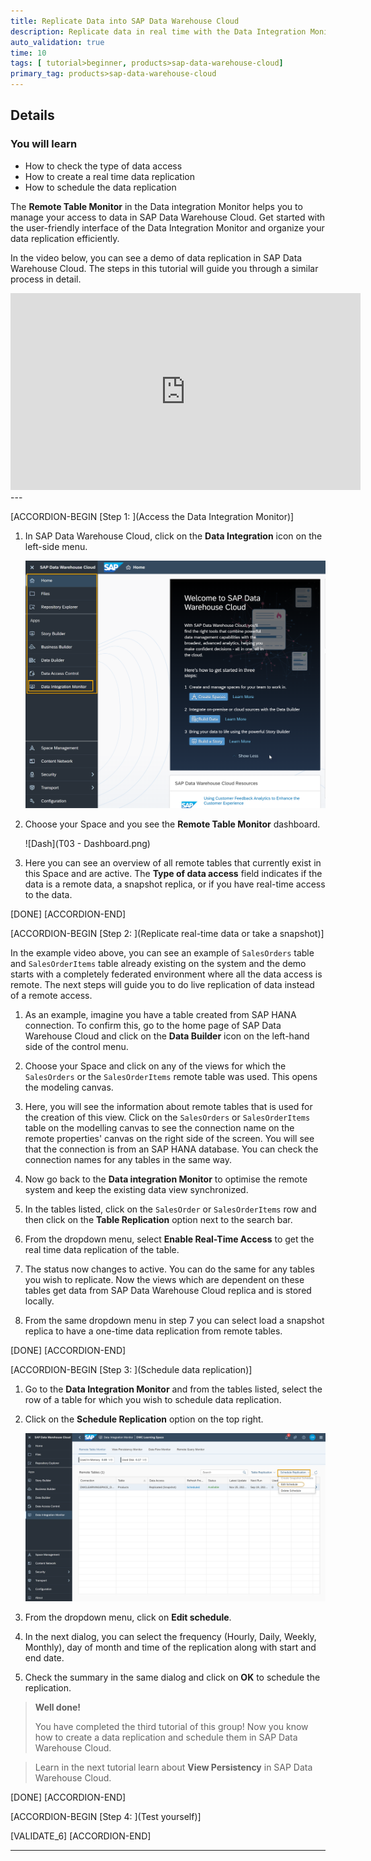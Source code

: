 ```yaml
---
title: Replicate Data into SAP Data Warehouse Cloud
description: Replicate data in real time with the Data Integration Monitor of SAP Data Warehouse Cloud.
auto_validation: true
time: 10
tags: [ tutorial>beginner, products>sap-data-warehouse-cloud]
primary_tag: products>sap-data-warehouse-cloud
---
```




## Details
### You will learn
- How to check the type of data access
- How to create a real time data replication
- How to schedule the data replication


The **Remote Table Monitor** in the Data integration Monitor helps you to manage your access to data in SAP Data Warehouse Cloud. Get started with the user-friendly interface of the Data Integration Monitor and organize your data replication efficiently.

In the video below, you can see a demo of data replication in SAP Data Warehouse Cloud. The steps in this tutorial will guide you through a similar process in detail.

<iframe width="560" height="315" src="https://www.youtube.com/embed/KbyMqiqH-1s" title="YouTube video player" frameborder="0" allow="accelerometer; autoplay; clipboard-write; encrypted-media; gyroscope; picture-in-picture" allowfullscreen></iframe>
---

[ACCORDION-BEGIN [Step 1: ](Access the Data Integration Monitor)]

1.	In SAP Data Warehouse Cloud, click on the **Data Integration** icon on the left-side menu.

    ![DIM](DIM.png)

2.	Choose your Space and you see the **Remote Table Monitor** dashboard.

    ![Dash](T03 - Dashboard.png)

3.	Here you can see an overview of all remote tables that currently exist in this Space and are active. The **Type of data access** field indicates if the data is a remote data, a snapshot replica, or if you have real-time access to the data.



[DONE]
[ACCORDION-END]

[ACCORDION-BEGIN [Step 2: ](Replicate real-time data or take a snapshot)]

In the example video above, you can see an example of `SalesOrders` table and `SalesOrderItems` table already existing on the system and the demo starts with a completely federated environment where all the data access is remote. The next steps will guide you to do live replication of data instead of a remote access.

1.	As an example, imagine you have a table created from SAP HANA connection. To confirm this, go to the home page of SAP Data Warehouse Cloud and click on the **Data Builder** icon on the left-hand side of the control menu.

2.	Choose your Space and click on any of the views for which the `SalesOrders` or the `SalesOrderItems` remote table was used. This opens the modeling canvas.

3.	Here, you will see the information about remote tables that is used for the creation of this view. Click on the `SalesOrders` or `SalesOrderItems` table on the modelling canvas to see the connection name on the remote properties' canvas on the right side of the screen. You will see that the connection is from an SAP HANA database. You can check the connection names for any tables in the same way.

4.	Now go back to the **Data integration Monitor** to optimise the remote system and keep the existing data view synchronized.

5.	In the tables listed, click on the `SalesOrder` or `SalesOrderItems` row and then click on the **Table Replication** option next to the search bar.

6.	From the dropdown menu, select **Enable Real-Time Access** to get the real time data replication of the table.

7.	The status now changes to active. You can do the same for any tables you wish to replicate. Now the views which are dependent on these tables get data from SAP Data Warehouse Cloud replica and is stored locally.

8.	From the same dropdown menu in step 7 you can select load a snapshot replica to have a one-time data replication from remote tables.


[DONE]
[ACCORDION-END]


[ACCORDION-BEGIN [Step 3: ](Schedule data replication)]

1.	Go to the **Data Integration Monitor** and from the tables listed, select the row of a table for which you wish to schedule data replication.

2.	Click on the **Schedule Replication** option on the top right.

    ![Schedule](schedule.png)

3.	From the dropdown menu, click on **Edit schedule**.

4.	In the next dialog, you can select the frequency (Hourly, Daily, Weekly, Monthly), day of month and time of the replication along with start and end date.

5.	Check the summary in the same dialog and click on **OK** to schedule the replication.


> **Well done!**
>
> You have completed the third tutorial of this group! Now you know how to create a data replication and schedule them in SAP Data Warehouse Cloud.

> Learn in the next tutorial learn about **View Persistency** in SAP Data Warehouse Cloud.


[DONE]
[ACCORDION-END]

[ACCORDION-BEGIN [Step 4: ](Test yourself)]



[VALIDATE_6]
[ACCORDION-END]




---
